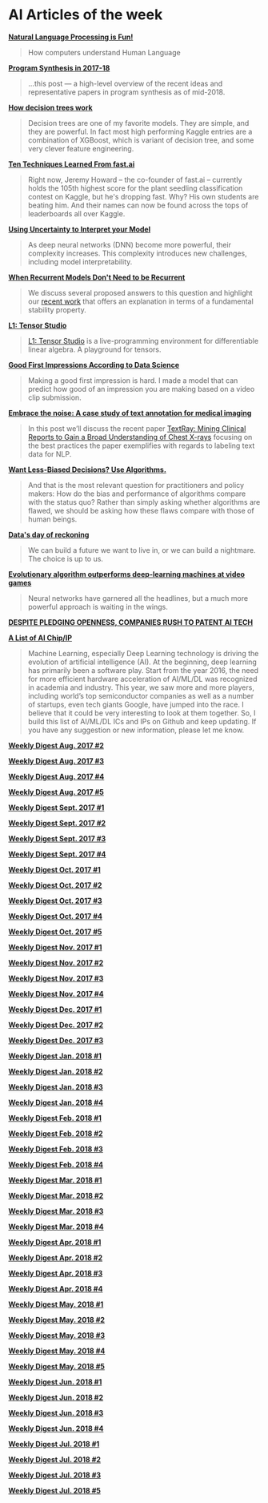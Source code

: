 # AI Articles of the week

**[Natural Language Processing is Fun!](https://medium.com/@ageitgey/natural-language-processing-is-fun-9a0bff37854e)**
> How computers understand Human Language

**[Program Synthesis in 2017-18]()**
> ...this post — a high-level overview of the recent ideas and representative papers in program synthesis as of mid-2018.

**[How decision trees work](https://brohrer.github.io/how_decision_trees_work.html)**
> Decision trees are one of my favorite models. They are simple, and they are powerful. In fact most high performing Kaggle entries are a combination of XGBoost, which is variant of decision tree, and some very clever feature engineering.

**[Ten Techniques Learned From fast.ai](https://blog.floydhub.com/ten-techniques-from-fast-ai/)**
> Right now, Jeremy Howard – the co-founder of fast.ai – currently holds the 105th highest score for the plant seedling classification contest on Kaggle, but he's dropping fast. Why? His own students are beating him. And their names can now be found across the tops of leaderboards all over Kaggle.

**[Using Uncertainty to Interpret your Model](https://engineering.taboola.com/using-uncertainty-interpret-model/)**
> As deep neural networks (DNN) become more powerful, their complexity increases. This complexity introduces new challenges, including model interpretability.

**[When Recurrent Models Don't Need to be Recurrent](http://www.offconvex.org/2018/07/27/approximating-recurrent/)**
> We discuss several proposed answers to this question and highlight our [recent work](https://arxiv.org/abs/1805.10369) that offers an explanation in terms of a fundamental stability property.

**[L1: Tensor Studio](https://github.com/mlajtos/L1)**
> [L1: Tensor Studio](https://mlajtos.github.io/L1/latest/) is a live-programming environment for differentiable linear algebra. A playground for tensors.

**[Good First Impressions According to Data Science](https://medium.com/datadriveninvestor/good-first-impressions-according-to-data-science-499d4225044d)**
> Making a good first impression is hard. I made a model that can predict how good of an impression you are making based on a video clip submission.

**[Embrace the noise: A case study of text annotation for medical imaging](https://lighttag.io/blog/embrace-the-noise/)**
> In this post we’ll discuss the recent paper [TextRay: Mining Clinical Reports to Gain a Broad Understanding of Chest X-rays](https://arxiv.org/abs/1806.02121) focusing on the best practices the paper exemplifies with regards to labeling text data for NLP. 

**[Want Less-Biased Decisions? Use Algorithms.](https://hbr.org/2018/07/want-less-biased-decisions-use-algorithms)**
> And that is the most relevant question for practitioners and policy makers: How do the bias and performance of algorithms compare with the status quo? Rather than simply asking whether algorithms are flawed, we should be asking how these flaws compare with those of human beings.

**[Data's day of reckoning](https://www.oreilly.com/ideas/datas-day-of-reckoning)**
> We can build a future we want to live in, or we can build a nightmare. The choice is up to us.

**[Evolutionary algorithm outperforms deep-learning machines at video games](https://www.technologyreview.com/s/611568/evolutionary-algorithm-outperforms-deep-learning-machines-at-video-games/)**
> Neural networks have garnered all the headlines, but a much more powerful approach is waiting in the wings.

**[DESPITE PLEDGING OPENNESS, COMPANIES RUSH TO PATENT AI TECH](https://www.wired.com/story/despite-pledging-openness-companies-rush-to-patent-ai-tech/)**
> 

**[A List of AI Chip/IP](https://basicmi.github.io/Deep-Learning-Processor-List/)**
> Machine Learning, especially Deep Learning technology is driving the evolution of artificial intelligence (AI). At the beginning, deep learning has primarily been a software play. Start from the year 2016, the need for more efficient hardware acceleration of AI/ML/DL was recognized in academia and industry. This year, we saw more and more players, including world’s top semiconductor companies as well as a number of startups, even tech giants Google, have jumped into the race. I believe that it could be very interesting to look at them together. So, I build this list of AI/ML/DL ICs and IPs on Github and keep updating. If you have any suggestion or new information, please let me know.

**[Weekly Digest Aug. 2017 \#2](https://github.com/basicmi/Machine-Learning-Articles/blob/master/WeeklyDigest2017-08_2.md)**

**[Weekly Digest Aug. 2017 \#3](https://github.com/basicmi/Machine-Learning-Articles/blob/master/WeeklyDigest2017-08_3.md)**

**[Weekly Digest Aug. 2017 \#4](https://github.com/basicmi/Machine-Learning-Articles/blob/master/WeeklyDigest2017-08_4.md)**

**[Weekly Digest Aug. 2017 \#5](https://github.com/basicmi/Machine-Learning-Articles/blob/master/WeeklyDigest2017-08_5.md)**

**[Weekly Digest Sept. 2017 \#1](https://github.com/basicmi/Machine-Learning-Articles/blob/master/WeeklyDigest2017-09_1.md)**

**[Weekly Digest Sept. 2017 \#2](https://github.com/basicmi/Machine-Learning-Articles/blob/master/WeeklyDigest2017-09_2.md)**

**[Weekly Digest Sept. 2017 \#3](https://github.com/basicmi/Machine-Learning-Articles/blob/master/WeeklyDigest2017-09_3.md)**

**[Weekly Digest Sept. 2017 \#4](https://github.com/basicmi/Machine-Learning-Articles/blob/master/WeeklyDigest2017-09_4.md)**

**[Weekly Digest Oct. 2017 \#1](https://github.com/basicmi/Machine-Learning-Articles/blob/master/WeeklyDigest2017-10_1.md)**

**[Weekly Digest Oct. 2017 \#2](https://github.com/basicmi/Machine-Learning-Articles/blob/master/WeeklyDigest2017-10_2.md)**

**[Weekly Digest Oct. 2017 \#3](https://github.com/basicmi/Machine-Learning-Articles/blob/master/WeeklyDigest2017-10_3.md)**

**[Weekly Digest Oct. 2017 \#4](https://github.com/basicmi/Machine-Learning-Articles/blob/master/WeeklyDigest2017-10_4.md)**

**[Weekly Digest Oct. 2017 \#5](https://github.com/basicmi/Machine-Learning-Articles/blob/master/WeeklyDigest2017-10_5.md)**

**[Weekly Digest Nov. 2017 \#1](https://github.com/basicmi/Machine-Learning-Articles/blob/master/WeeklyDigest2017-11_1.md)**

**[Weekly Digest Nov. 2017 \#2](https://github.com/basicmi/Machine-Learning-Articles/blob/master/WeeklyDigest2017-11_2.md)**

**[Weekly Digest Nov. 2017 \#3](https://github.com/basicmi/Machine-Learning-Articles/blob/master/WeeklyDigest2017-11_3.md)**

**[Weekly Digest Nov. 2017 \#4](https://github.com/basicmi/Machine-Learning-Articles/blob/master/WeeklyDigest2017-11_4.md)**

**[Weekly Digest Dec. 2017 \#1](https://github.com/basicmi/Machine-Learning-Articles/blob/master/WeeklyDigest2017-12_1.md)**

**[Weekly Digest Dec. 2017 \#2](https://github.com/basicmi/Machine-Learning-Articles/blob/master/WeeklyDigest2017-12_2.md)**

**[Weekly Digest Dec. 2017 \#3](https://github.com/basicmi/Machine-Learning-Articles/blob/master/WeeklyDigest2017-12_3.md)**

**[Weekly Digest Jan. 2018 \#1](https://github.com/basicmi/Machine-Learning-Articles/blob/master/WeeklyDigest2018-01_1.md)**

**[Weekly Digest Jan. 2018 \#2](https://github.com/basicmi/Machine-Learning-Articles/blob/master/WeeklyDigest2018-01_2.md)**

**[Weekly Digest Jan. 2018 \#3](https://github.com/basicmi/Machine-Learning-Articles/blob/master/WeeklyDigest2018-01_3.md)**

**[Weekly Digest Jan. 2018 \#4](https://github.com/basicmi/Machine-Learning-Articles/blob/master/WeeklyDigest2018-01_4.md)**

**[Weekly Digest Feb. 2018 \#1](https://github.com/basicmi/Machine-Learning-Articles/blob/master/WeeklyDigest2018-02_1.md)**

**[Weekly Digest Feb. 2018 \#2](https://github.com/basicmi/Machine-Learning-Articles/blob/master/WeeklyDigest2018-02_2.md)**

**[Weekly Digest Feb. 2018 \#3](https://github.com/basicmi/Machine-Learning-Articles/blob/master/WeeklyDigest2018-02_3.md)**

**[Weekly Digest Feb. 2018 \#4](https://github.com/basicmi/Machine-Learning-Articles/blob/master/WeeklyDigest2018-02_4.md)**

**[Weekly Digest Mar. 2018 \#1](https://github.com/basicmi/Machine-Learning-Articles/blob/master/WeeklyDigest2018-03_1.md)**

**[Weekly Digest Mar. 2018 \#2](https://github.com/basicmi/Machine-Learning-Articles/blob/master/WeeklyDigest2018-03_2.md)**

**[Weekly Digest Mar. 2018 \#3](https://github.com/basicmi/Machine-Learning-Articles/blob/master/WeeklyDigest2018-03_3.md)**

**[Weekly Digest Mar. 2018 \#4](https://github.com/basicmi/Machine-Learning-Articles/blob/master/WeeklyDigest2018-03_4.md)**

**[Weekly Digest Apr. 2018 \#1](https://github.com/basicmi/Machine-Learning-Articles/blob/master/WeeklyDigest2018-04_1.md)**

**[Weekly Digest Apr. 2018 \#2](https://github.com/basicmi/Machine-Learning-Articles/blob/master/WeeklyDigest2018-04_2.md)**

**[Weekly Digest Apr. 2018 \#3](https://github.com/basicmi/Machine-Learning-Articles/blob/master/WeeklyDigest2018-04_3.md)**

**[Weekly Digest Apr. 2018 \#4](https://github.com/basicmi/Machine-Learning-Articles/blob/master/WeeklyDigest2018-04_4.md)**

**[Weekly Digest May. 2018 \#1](https://github.com/basicmi/Machine-Learning-Articles/blob/master/WeeklyDigest2018-05_1.md)**

**[Weekly Digest May. 2018 \#2](https://github.com/basicmi/Machine-Learning-Articles/blob/master/WeeklyDigest2018-05_2.md)**

**[Weekly Digest May. 2018 \#3](https://github.com/basicmi/Machine-Learning-Articles/blob/master/WeeklyDigest2018-05_3.md)**

**[Weekly Digest May. 2018 \#4](https://github.com/basicmi/Machine-Learning-Articles/blob/master/WeeklyDigest2018-05_4.md)**

**[Weekly Digest May. 2018 \#5](https://github.com/basicmi/Machine-Learning-Articles/blob/master/WeeklyDigest2018-05_5.md)**

**[Weekly Digest Jun. 2018 \#1](https://github.com/basicmi/Machine-Learning-Articles/blob/master/WeeklyDigest2018-06_1.md)**

**[Weekly Digest Jun. 2018 \#2](https://github.com/basicmi/Machine-Learning-Articles/blob/master/WeeklyDigest2018-06_2.md)**

**[Weekly Digest Jun. 2018 \#3](https://github.com/basicmi/Machine-Learning-Articles/blob/master/WeeklyDigest2018-06_3.md)**

**[Weekly Digest Jun. 2018 \#4](https://github.com/basicmi/Machine-Learning-Articles/blob/master/WeeklyDigest2018-06_4.md)**

**[Weekly Digest Jul. 2018 \#1](https://github.com/basicmi/Machine-Learning-Articles/blob/master/WeeklyDigest2018-07_1.md)**

**[Weekly Digest Jul. 2018 \#2](https://github.com/basicmi/Machine-Learning-Articles/blob/master/WeeklyDigest2018-07_2.md)**

**[Weekly Digest Jul. 2018 \#3](https://github.com/basicmi/Machine-Learning-Articles/blob/master/WeeklyDigest2018-07_3.md)**

**[Weekly Digest Jul. 2018 \#5](https://github.com/basicmi/Machine-Learning-Articles/blob/master/WeeklyDigest2018-07_5.md)**
